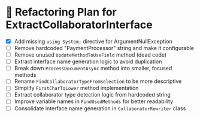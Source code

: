 # 🧹 Refactoring Plan for ExtractCollaboratorInterface

- [x] Add missing `using System;` directive for ArgumentNullException
- [ ] Remove hardcoded "PaymentProcessor" string and make it configurable
- [ ] Remove unused `UpdateMethodToUseField` method (dead code)
- [ ] Extract interface name generation logic to avoid duplication
- [ ] Break down `ProcessDocumentAsync` method into smaller, focused methods
- [ ] Rename `FindCollaboratorTypeFromSelection` to be more descriptive
- [ ] Simplify `FirstCharToLower` method implementation
- [ ] Extract collaborator type detection logic from hardcoded string
- [ ] Improve variable names in `FindUsedMethods` for better readability
- [ ] Consolidate interface name generation in `CollaboratorRewriter` class